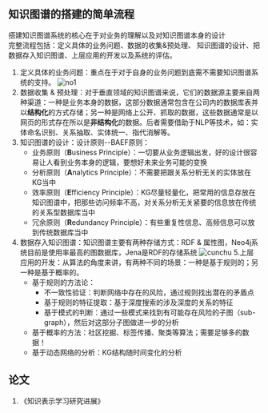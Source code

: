 ## 知识图谱的搭建的简单流程
搭建知识图谱系统的核心在于对业务的理解以及对知识图谱本身的设计\
完整流程包括：定义具体的业务问题、数据的收集&预处理、 知识图谱的设计、把数据存入知识图谱、上层应用的开发以及系统的评估。
1. 定义具体的业务问题：重点在于对于自身的业务问题到底需不需要知识图谱系统的支持。
![no1](https://image.jiqizhixin.com/uploads/editor/6eb56c75-30b2-44ac-9444-9ea328c17d44/1529464462653.png)
2. 数据收集 & 预处理：对于垂直领域的知识图谱来说，它们的数据源主要来自两种渠道：一种是业务本身的数据，这部分数据通常包含在公司内的数据库表并以**结构化**的方式存储；另一种是网络上公开、抓取的数据，这些数据通常是以网页的形式存在所以是**非结构化**的数据。后者需要借助于NLP等技术，如：实体命名识别、关系抽取、实体统一、指代消解等。
3. 知识图谱的设计：设计原则--BAEF原则：
    - 业务原则（**B**usiness Principle）：一切要从业务逻辑出发，好的设计很容易让人看到业务本身的逻辑，要想好未来业务可能的变换
    - 分析原则（**A**nalytics Principle）：不需要把跟关系分析无关的实体放在KG当中
    - 效率原则（**E**fficiency Principle）：KG尽量轻量化，把常用的信息存放在知识图谱中，把那些访问频率不高，对关系分析无关紧要的信息放在传统的关系型数据库当中
    - 冗余原则（**R**edundancy Principle）：有些重复性信息、高频信息可以放到传统数据库当中
4. 数据存入知识图谱：知识图谱主要有两种存储方式：RDF & 属性图，Neo4j系统目前是使用率最高的图数据库，Jena是RDF的存储系统
![cunchu](https://image.jiqizhixin.com/uploads/editor/6d23ee75-a606-46ac-9e00-3320a870c0e8/1529464461822.png)
5.上层应用的开发：从算法的角度来讲，有两种不同的场景：一种是基于规则的；另一种是基于概率的。
   - 基于规则的方法论：
      - 不一致性验证：判断网络中存在的风险，通过规则找出潜在的矛盾点
      - 基于规则的特征提取：基于深度搜索的涉及深度的关系的特征
      - 基于模式的判断：通过一些模式来找到有可能存在风险的子图（sub-graph），然后对这部分子图做进一步的分析
    - 基于概率的方法：社区挖掘、标签传播、聚类等算法；需要足够多的数据！
    - 基于动态网络的分析：KG结构随时间变化的分析
## 论文
1. 《知识表示学习研究进展》
